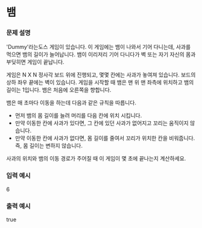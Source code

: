 # 뱀

### 문제 설명
'Dummy'라는도스 게임이 있습니다. 이 게임에는 뱀이 나와서 기어 다니는데, 사과를 먹으면 뱀의 길이가 늘어납니다. 뱀이 이리저리 기어 다니다가 벽 또는 자기 자신의 몸과 부딪히면 게임이 끝납니다. 

게임은 N X N 정사각 보드 위에 진행되고, 몇몇 칸에는 사과가 놓여져 있습니다. 보드의 상하 좌우 끝에는 벽이 있습니다. 게임을 시작할 때 뱀은 맨 위 맨 좌측에 위치하고 뱀의 길이는 1입니다. 뱀은 처음에 오른쪽을 향합니다.

뱀은 매 초마다 이동을 하는데 다음과 같은 규칙을 따릅니다.

- 먼저 뱀의 몸 길이를 늘려 머리를 다음 칸에 위치 시킵니다.
- 만약 이동한 칸에 사과가 있다면, 그 칸에 있던 사과가 없어지고 꼬리는 움직이지 않습니다.
- 만약 이동한 칸에 사과가 없다면, 몸 길이를 줄여서 꼬리가 위치한 칸을 비워줍니다. 즉, 몸 길이는 변하지 않습니다. 

사과의 위치와 뱀의 이동 경로가 주어질 때 이 게임이 몇 초에 끝나는지 계산하세요.

### 입력 예시 
6

### 출력 예시 
true



